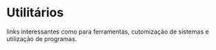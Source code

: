 # Utilitários

links interessantes como para ferramentas, cutomização de sistemas e utilização de programas.  
